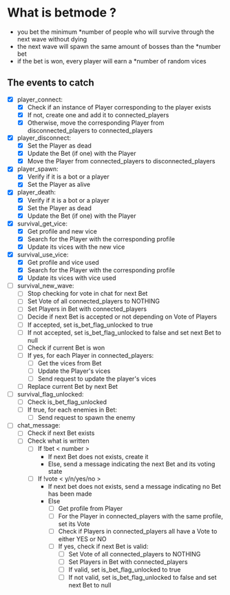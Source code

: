 ﻿# What is betmode ?
- you bet the minimum \*number of people who will survive through the next wave without dying
- the next wave will spawn the same amount of bosses than the \*number bet
- if the bet is won, every player will earn a \*number of random vices

## The events to catch
- [x] player_connect:
	- [x] Check if an instance of Player corresponding to the player exists
	- [x] If not, create one and add it to connected_players
	- [x] Otherwise, move the corresponding Player from disconnected_players to connected_players
- [x] player_disconnect:
	- [x] Set the Player as dead
	- [x] Update the Bet (if one) with the Player
	- [x] Move the Player from connected_players to disconnected_players
- [x] player_spawn:
	- [x] Verify if it is a bot or a player
	- [x] Set the Player as alive
- [x] player_death:
	- [x] Verify if it is a bot or a player
	- [x] Set the Player as dead
	- [x] Update the Bet (if one) with the Player
- [x] survival_get_vice:
	- [x] Get profile and new vice
	- [x] Search for the Player with the corresponding profile
	- [x] Update its vices with the new vice
- [x] survival_use_vice:
	- [x] Get profile and vice used
    - [x] Search for the Player with the corresponding profile
    - [x] Update its vices with vice used
- [ ] survival_new_wave:
	- [ ] Stop checking for vote in chat for next Bet
    - [ ] Set Vote of all connected_players to NOTHING
    - [ ] Set Players in Bet with connected_players
    - [ ] Decide if next Bet is accepted or not depending on Vote of Players
	- [ ] If accepted, set is_bet_flag_unlocked to true
    - [ ] If not accepted, set is_bet_flag_unlocked to false and set next Bet to null
	- [ ] Check if current Bet is won
    - [ ] If yes, for each Player in connected_players:
    	- [ ] Get the vices from Bet
		- [ ] Update the Player's vices
        - [ ] Send request to update the player's vices
	- [ ] Replace current Bet by next Bet
- [ ] survival_flag_unlocked:
	- [ ] Check is_bet_flag_unlocked
    - [ ] If true, for each enemies in Bet:
    	- [ ] Send request to spawn the enemy
- [ ] chat_message:
	- [ ] Check if next Bet exists
	- [ ] Check what is written
		- [ ] If !bet < number >
			- If next Bet does not exists, create it
			- Else, send a message indicating the next Bet and its voting state
		- [ ] If !vote < y/n/yes/no >
			- If next bet does not exists, send a message indicating no Bet has been made
			- Else
				- [ ] Get profile from Player
				- [ ] For the Player in connected_players with the same profile, set its Vote
				- [ ] Check if Players in connected_players all have a Vote to either YES or NO
				- [ ] If yes, check if next Bet is valid:
        			- [ ] Set Vote of all connected_players to NOTHING
					- [ ] Set Players in Bet with connected_players
					- [ ] If valid, set is_bet_flag_unlocked to true
					- [ ] If not valid, set is_bet_flag_unlocked to false and set next Bet to null